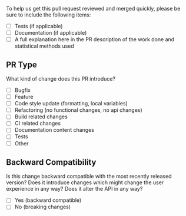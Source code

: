 To help us get this pull request reviewed and merged quickly, please be sure to include the following items:

* [ ] Tests (if applicable)
* [ ] Documentation (if applicable)
* [ ] A full explanation here in the PR description of the work done and statistical methods used

## PR Type
What kind of change does this PR introduce?

* [ ] Bugfix
* [ ] Feature
* [ ] Code style update (formatting, local variables)
* [ ] Refactoring (no functional changes, no api changes)
* [ ] Build related changes
* [ ] CI related changes
* [ ] Documentation content changes
* [ ] Tests
* [ ] Other

## Backward Compatibility

Is this change backward compatible with the most recently released version? Does it introduce changes which might change the user experience in any way? Does it alter the API in any way?

* [ ] Yes (backward compatible)
* [ ] No (breaking changes)
